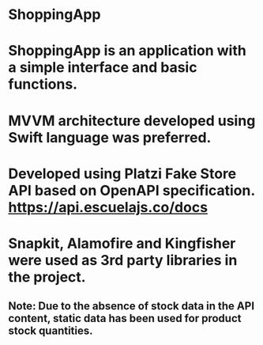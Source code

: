 # ShoppingApp



# ShoppingApp is an application with a simple interface and basic functions.

# MVVM architecture developed using Swift language was preferred.

# Developed using Platzi Fake Store API based on OpenAPI specification. https://api.escuelajs.co/docs
# Snapkit, Alamofire and Kingfisher were used as 3rd party libraries in the project.

## Note: Due to the absence of stock data in the API content, static data has been used for product stock quantities.
